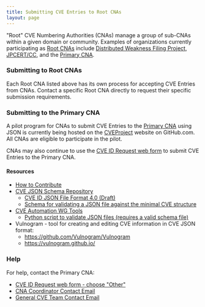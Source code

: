 ```yaml
---
title: Submitting CVE Entries to Root CNAs
layout: page
---
```

"Root" CVE Numbering Authorities (CNAs) manage a group of sub-CNAs within a given domain or community. Examples of organizations currently participating as [Root CNAs](https://cve.mitre.org/cve/cna.html#cna_types) include [Distributed Weakness Filing Project](https://cve.mitre.org/cve/request_id.html#cna_participants), [JPCERT/CC](https://cve.mitre.org/cve/request_id.html#j), and the [Primary CNA](https://cve.mitre.org/cve/request_id.html#cna_participants).

### Submitting to Root CNAs

Each Root CNA listed above has its own process for accepting CVE Entries from CNAs. Contact a specific Root CNA directly to request their specific submission requirements.

### Submitting to the Primary CNA

A pilot program for CNAs to submit CVE Entries to the [Primary CNA](https://cve.mitre.org/cve/request_id.html#cna_participants) using JSON is currently being hosted on the [CVEProject](https://github.com/CVEProject/) website on GitHub.com. All CNAs are eligible to participate in the pilot.

CNAs may also continue to use the [CVE ID Request web form](https://cveform.mitre.org/) to submit CVE Entries to the Primary CNA.

#### Resources                                     

* [How to Contribute](https://github.com/CVEProject/cvelist/blob/master/CONTRIBUTING.md) 
* [CVE JSON Schema Repository](https://github.com/CVEProject/automation-working-group/tree/master/cve_json_schema)
  <ul>
    <li><a href="https://github.com/CVEProject/automation-working-group/blob/master/cve_json_schema/DRAFT-JSON-file-format-v4.md">CVE ID JSON File Format 4.0 (Draft)</a></li>
    <li><a href="https://github.com/CVEProject/automation-working-group/blob/master/cve_json_schema/CVE_JSON_4.0_min_public.schema">Schema for validating a JSON file against the minimal CVE structure</a></li>
  </ul>
* [CVE Automation WG Tools](https://github.com/CVEProject/automation-working-group/tree/master/tools)
  <ul>
    <li><a href="https://github.com/CVEProject/automation-working-group/blob/master/tools/cmdlinejsonvalidator.py">Python script to validate JSON files (requires a valid schema file)</a></li>
  </ul>
* Vulnogram - tool for creating and editing CVE information in CVE JSON format:
  <ul>
  <li><a href="https://github.com/Vulnogram/Vulnogram">https://github.com/Vulnogram/Vulnogram</a></li>
  <li><a href="https://vulnogram.github.io/">https://vulnogram.github.io/</a></li>
  </ul>

### Help
      
For help, contact the Primary CNA:                                      
                                              
* [CVE ID Request web form - choose "Other"](https://cveform.mitre.org/)
* [CNA Coordinator Contact Email](mailto:cna-coordinator@mitre.org)
* [General CVE Team Contact Email](mailto:cve@mitre.org)
